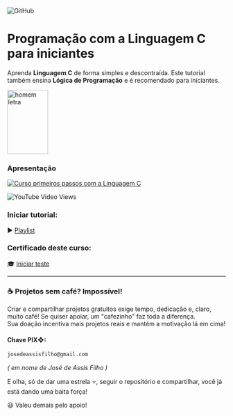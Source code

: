 ![GitHub](https://img.shields.io/github/license/professorjosedeassis/Linguagem-C)

# Programação com a Linguagem C para iniciantes
Aprenda **Linguagem C** de forma simples e descontraída. Este tutorial também ensina **Lógica de Programação** e é recomendado para iniciantes.

<img align="center" src="https://github.com/professorjosedeassis/Linguagem-C/blob/master/imagens/homem%20letra.gif?raw=true" alt="homem letra" height="147" width="94" />

### Apresentação
[![Curso primeiros passos com a Linguagem C](http://img.youtube.com/vi/COgylca8qYw/0.jpg)](http://www.youtube.com/watch?v=COgylca8qYw "Asssistir no YouTube")

![YouTube Video Views](https://img.shields.io/youtube/views/COgylca8qYw?style=social)
### Iniciar tutorial:
▶️ [Playlist](https://www.youtube.com/playlist?list=PLbEOwbQR9lqxHno2S-IiG9-lePyRNOO_E)
### Certificado deste curso:
🎓 [Iniciar teste](https://docs.google.com/forms/d/e/1FAIpQLScNlz1LlKPBFdhoPoWvCHNOTN4le5J-pKWcdo-w6IRyJBSdNg/viewform)

<hr>

### ☕ Projetos sem café? Impossível!
Criar e compartilhar projetos gratuitos exige tempo, dedicação e, claro, muito café! Se quiser apoiar, um "cafezinho" faz toda a diferença. <br>Sua doação incentiva mais projetos reais e mantém a motivação lá em cima!
#### Chave PIX❖:
~~~txt
josedeassisfilho@gmail.com
~~~
*( em nome de José de Assis Filho )*

E olha, só de dar uma estrela ⭐, seguir o repositório e compartilhar, você já está dando uma baita força!

😃 Valeu demais pelo apoio!
